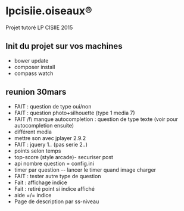 # lpcisiie.oiseaux:registered:
Projet tutoré LP CISIIE 2015


## Init du projet sur vos machines

* bower update
* composer install
* compass watch


## reunion 30mars

* FAIT : question de type oui/non
* FAIT : question photo+silhouette (type 1 media 7)
* FAIT /!\ manque autocompletion : question de type texte (voir pour autocompletion ensuite)
* différent media
* mettre son avec jplayer 2.9.2
* FAIT : jquery 1.*.* (pas serie 2.*.*)
* points selon temps
* top-score (style arcade)- securiser post
* api nombre question = config.ini
* timer par question -- lancer le timer quand image charger
* FAIT : tester autre type de question
* Fait : affichage indice
* Fait : retiré point si indice affiché
* aide =/= indice
* Page de description par ss-niveau
